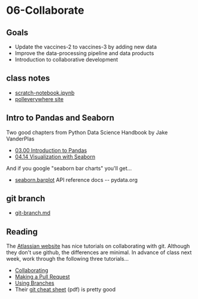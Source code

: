 
# 06-Collaborate

## Goals

* Update the vaccines-2 to vaccines-3 by adding new data
* Improve the data-processing pipeline and data products
* Introduction to collaborative development

## class notes

* [scratch-notebook.ipynb](https://colab.research.google.com/drive/1CIJAMn73A8ZvxzCgyjN7MGXT0W2BqUTq)
* [polleverywhere site](http://pollev.com)

## Intro to Pandas and Seaborn

Two good chapters from Python Data Science Handbook by Jake VanderPlas

* [03.00 Introduction to Pandas](https://github.com/jakevdp/PythonDataScienceHandbook/blob/master/notebooks/03.00-Introduction-to-Pandas.ipynb)
* [04.14 Visualization with Seaborn](https://github.com/jakevdp/PythonDataScienceHandbook/blob/master/notebooks/04.14-Visualization-With-Seaborn.ipynb)

And if you google "seaborn bar charts" you'll get...

* [seaborn.barplot](https://seaborn.pydata.org/generated/seaborn.barplot.html) API reference docs -- pydata.org

## git branch

* [git-branch.md](git-branch.md)

## Reading

The [Atlassian website](https://www.atlassian.com/git/tutorials) has nice tutorials on collaborating with git. 
Although they don't use github, the differences are minimal. 
In advance of class next week, work through the following three tutorials...

* [Collaborating](https://www.atlassian.com/git/tutorials/syncing)
* [Making a Pull Request](https://www.atlassian.com/git/tutorials/making-a-pull-request)
* [Using Branches](https://www.atlassian.com/git/tutorials/using-branches)
* Their [git cheat sheet](file:///Users/pbogden/Desktop/Git-Cheatsheet.pdf) (pdf) is pretty good
